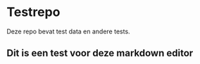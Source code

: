 # Testrepo

Deze repo bevat test data en andere tests.



## Dit is een test voor deze markdown editor






